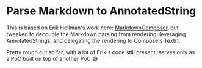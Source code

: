 # Parse Markdown to AnnotatedString

This is based on Erik Hellman's work here: [MarkdownComposer](https://github.com/ErikHellman/MarkdownComposer),
but tweaked to decouple the Markdown parsing from rendering, leveraging AnnotatedStrings, and
delegating the rendering to Compose's Text().

Pretty rough cut so far, with a lot of Erik's code still present, serves only as a PoC built on top
of another PoC 😅